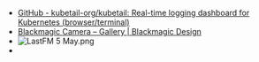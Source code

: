 - [GitHub - kubetail-org/kubetail: Real-time logging dashboard for Kubernetes (browser/terminal)](https://github.com/kubetail-org/kubetail)
- [Blackmagic Camera – Gallery | Blackmagic Design](https://www.blackmagicdesign.com/products/blackmagiccamera/gallery#korn)
- ![LastFM 5 May.png](../assets/LastFM_5_May_1746427364614_0.png)
-